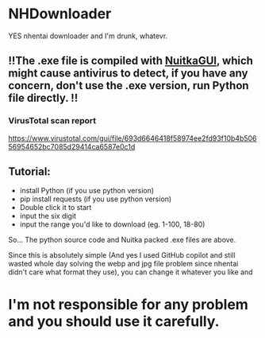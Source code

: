 # NHDownloader
YES nhentai downloader
and I'm drunk, whatevr.

## !!The .exe file is compiled with [NuitkaGUI](https://github.com/271374667/NuitkaGUI), which might cause antivirus to detect, if you have any concern, don't use the .exe version, run Python file directly. !!
### VirusTotal scan report 
https://www.virustotal.com/gui/file/693d6646418f58974ee2fd93f10b4b50656954652bc7085d29414ca6587e0c1d
## Tutorial:
- install Python (if you use python version)
- pip install requests (if you use python version)
- Double click it to start
- input the six digit
- input the range you'd like to download (eg. 1-100, 18-80)

So... The python source code and Nuitka packed .exe files are above.

Since this is absolutely simple (And yes I used GitHub copilot and still wasted whole day solving the webp and jpg file problem since nhentai didn't care what format they use), you can change it whatever you like and 
# I'm not responsible for any problem and you should use it carefully.
